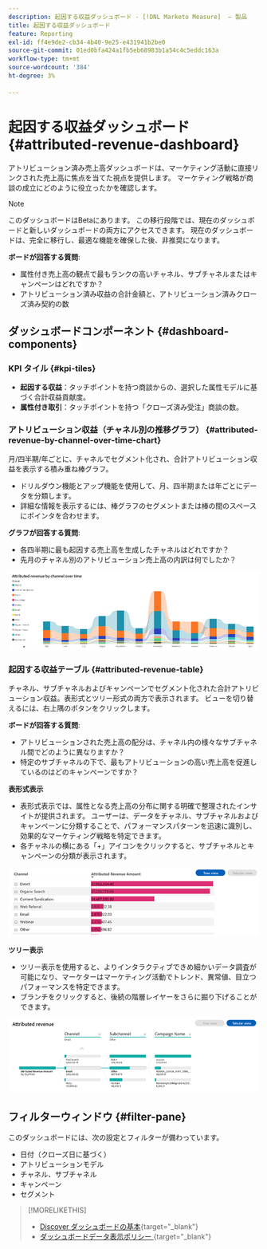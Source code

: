 ```yaml
---
description: 起因する収益ダッシュボード - [!DNL Marketo Measure]  – 製品
title: 起因する収益ダッシュボード
feature: Reporting
exl-id: ff4e9de2-cb34-4b40-9e25-e431941b2be0
source-git-commit: 01ed0bfa424a1fb5eb68983b1a54c4c5eddc163a
workflow-type: tm+mt
source-wordcount: '384'
ht-degree: 3%

---
```


# 起因する収益ダッシュボード {#attributed-revenue-dashboard}

アトリビューション済み売上高ダッシュボードは、マーケティング活動に直接リンクされた売上高に焦点を当てた視点を提供します。 マーケティング戦略が商談の成立にどのように役立ったかを確認します。

>[!NOTE]
>
>このダッシュボードはBetaにあります。 この移行段階では、現在のダッシュボードと新しいダッシュボードの両方にアクセスできます。 現在のダッシュボードは、完全に移行し、最適な機能を確保した後、非推奨になります。

**ボードが回答する質問**:

* 属性付き売上高の観点で最もランクの高いチャネル、サブチャネルまたはキャンペーンはどれですか？
* アトリビューション済み収益の合計金額と、アトリビューション済みクローズ済み契約の数

## ダッシュボードコンポーネント {#dashboard-components}

### KPI タイル {#kpi-tiles}

* **起因する収益**：タッチポイントを持つ商談からの、選択した属性モデルに基づく合計収益貢献度。
* **属性付き取引**：タッチポイントを持つ「クローズ済み受注」商談の数。

### アトリビューション収益（チャネル別の推移グラフ） {#attributed-revenue-by-channel-over-time-chart}

月/四半期/年ごとに、チャネルでセグメント化され、合計アトリビューション収益を表示する積み重ね棒グラフ。

* ドリルダウン機能とアップ機能を使用して、月、四半期または年ごとにデータを分類します。
* 詳細な情報を表示するには、棒グラフのセグメントまたは棒の間のスペースにポインタを合わせます。

**グラフが回答する質問**:

* 各四半期に最も起因する売上高を生成したチャネルはどれですか？
* 先月のチャネル別のアトリビューション売上高の内訳は何でしたか？

![](assets/attributed-revenue-dashboard-1.png)

### 起因する収益テーブル {#attributed-revenue-table}

チャネル、サブチャネルおよびキャンペーンでセグメント化された合計アトリビューション収益。表形式とツリー形式の両方で表示されます。 ビューを切り替えるには、右上隅のボタンをクリックします。

**ボードが回答する質問**:

* アトリビューションされた売上高の配分は、チャネル内の様々なサブチャネル間でどのように異なりますか？
* 特定のサブチャネルの下で、最もアトリビューションの高い売上高を促進しているのはどのキャンペーンですか？

**表形式表示**

* 表形式表示では、属性となる売上高の分布に関する明確で整理されたインサイトが提供されます。 ユーザーは、データをチャネル、サブチャネルおよびキャンペーンに分類することで、パフォーマンスパターンを迅速に識別し、効果的なマーケティング戦略を特定できます。
* 各チャネルの横にある「+」アイコンをクリックすると、サブチャネルとキャンペーンの分類が表示されます。

![](assets/attributed-revenue-dashboard-2.png)

**ツリー表示**

* ツリー表示を使用すると、よりインタラクティブできめ細かいデータ調査が可能になり、マーケターはマーケティング活動でトレンド、異常値、目立つパフォーマンスを特定できます。
* ブランチをクリックすると、後続の階層レイヤーをさらに掘り下げることができます。

![](assets/attributed-revenue-dashboard-3.png)

## フィルターウィンドウ {#filter-pane}

このダッシュボードには、次の設定とフィルターが備わっています。

* 日付（クローズ日に基づく）
* アトリビューションモデル
* チャネル、サブチャネル
* キャンペーン
* セグメント

>[!MORELIKETHIS]
>
>* [Discover ダッシュボードの基本](/help/marketo-measure-discover-ui/dashboards/discover-dashboard-basics.md){target="_blank"}
>* [ ダッシュボードデータ表示ポリシー ](/help/marketo-measure-discover-ui/dashboards/dashboard-data-visibility-policy.md){target="_blank"}

